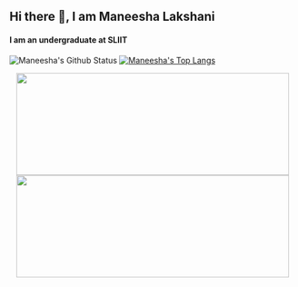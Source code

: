 ## Hi there 👋, I am **Maneesha Lakshani**

#### I am an undergraduate at SLIIT
<!-- ![I am a student](https://hotelamstephansplatz.at/wp-content/uploads/2017/10/welcome-e1507551952811.jpg) -->
<!-- ![I am a student](https://i.pinimg.com/originals/de/16/58/de1658b746ed7f0ba04c3208f6fb0361.jpg) -->


![Maneesha's Github Status](https://github-readme-stats.vercel.app/api?username=maneeshalakshani&show_icons=true&theme=radical) [![Maneesha's Top Langs](https://github-readme-stats.vercel.app/api/top-langs/?username=maneeshalakshani&layout=compact&theme=radical)](https://github.com/maneeshalakshani/github-readme-stats)

<!-- <[![Maneesha's Top Langs](https://github-readme-stats.vercel.app/api/top-langs/?username=maneeshalakshani&layout=compact&theme=radical)](https://github.com/maneeshalakshani/github-readme-stats) -->

<p align="center">
<img height="180em" width="480" src="https://github-readme-stats.vercel.app/api?username=maneeshalakshani=true&show_icons=true" align = "center"/>
<img height="180em" width="480" src="https://github-readme-stats.vercel.app/api/top-langs?username=maneeshalakshani=true&locale=en&layout=compact" align = "center"/>
</p>


<!-- [![Maneesha's wakatime stats](https://github-readme-stats.vercel.app/api/wakatime?username=willianrod)](https://github.com/maneeshalakshani/github-readme-stats) -->
